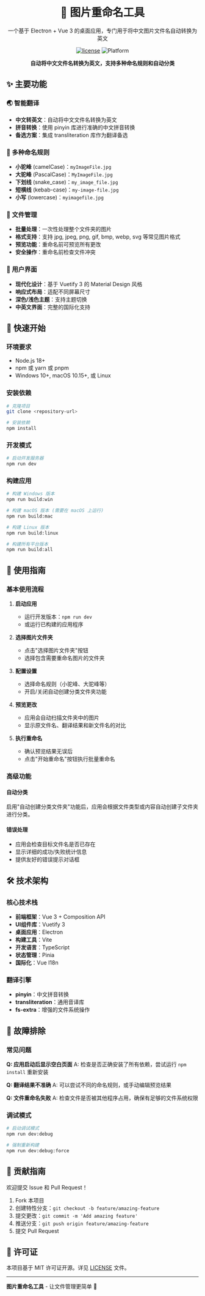 <div align="center">

# 📸 图片重命名工具

一个基于 Electron + Vue 3 的桌面应用，专门用于将中文图片文件名自动转换为英文

[![license](https://img.shields.io/badge/license-MIT-blue.svg)](LICENSE) ![Platform](https://img.shields.io/badge/platform-Windows%20%7C%20macOS%20%7C%20Linux-lightgrey)

**自动将中文文件名转换为英文，支持多种命名规则和自动分类**

</div>

## ✨ 主要功能

### 🌏 智能翻译

- **中文转英文**：自动将中文文件名转换为英文
- **拼音转换**：使用 pinyin 库进行准确的中文拼音转换
- **备选方案**：集成 transliteration 库作为翻译备选

### 📝 多种命名规则

- **小驼峰** (camelCase)：`myImageFile.jpg`
- **大驼峰** (PascalCase)：`MyImageFile.jpg`
- **下划线** (snake_case)：`my_image_file.jpg`
- **短横线** (kebab-case)：`my-image-file.jpg`
- **小写** (lowercase)：`myimagefile.jpg`

### 📁 文件管理

- **批量处理**：一次性处理整个文件夹的图片
- **格式支持**：支持 jpg, jpeg, png, gif, bmp, webp, svg 等常见图片格式
- **预览功能**：重命名前可预览所有更改
- **安全操作**：重命名前检查文件冲突

### 🎨 用户界面

- **现代化设计**：基于 Vuetify 3 的 Material Design 风格
- **响应式布局**：适配不同屏幕尺寸
- **深色/浅色主题**：支持主题切换
- **中英文界面**：完整的国际化支持

## 🚀 快速开始

### 环境要求

- Node.js 18+
- npm 或 yarn 或 pnpm
- Windows 10+, macOS 10.15+, 或 Linux

### 安装依赖

```bash
# 克隆项目
git clone <repository-url>

# 安装依赖
npm install
```

### 开发模式

```bash
# 启动开发服务器
npm run dev
```

### 构建应用

```bash
# 构建 Windows 版本
npm run build:win

# 构建 macOS 版本 (需要在 macOS 上运行)
npm run build:mac

# 构建 Linux 版本
npm run build:linux

# 构建所有平台版本
npm run build:all
```

## 📖 使用指南

### 基本使用流程

1. **启动应用**
   - 运行开发版本：`npm run dev`
   - 或运行已构建的应用程序

2. **选择图片文件夹**
   - 点击"选择图片文件夹"按钮
   - 选择包含需要重命名图片的文件夹

3. **配置设置**
   - 选择命名规则（小驼峰、大驼峰等）
   - 开启/关闭自动创建分类文件夹功能

4. **预览更改**
   - 应用会自动扫描文件夹中的图片
   - 显示原文件名、翻译结果和新文件名的对比

5. **执行重命名**
   - 确认预览结果无误后
   - 点击"开始重命名"按钮执行批量重命名

### 高级功能

#### 自动分类

启用"自动创建分类文件夹"功能后，应用会根据文件类型或内容自动创建子文件夹进行分类。

#### 错误处理

- 应用会检查目标文件名是否已存在
- 显示详细的成功/失败统计信息
- 提供友好的错误提示对话框

## 🛠️ 技术架构

### 核心技术栈

- **前端框架**：Vue 3 + Composition API
- **UI组件库**：Vuetify 3
- **桌面应用**：Electron
- **构建工具**：Vite
- **开发语言**：TypeScript
- **状态管理**：Pinia
- **国际化**：Vue I18n

### 翻译引擎

- **pinyin**：中文拼音转换
- **transliteration**：通用音译库
- **fs-extra**：增强的文件系统操作

## 🐛 故障排除

### 常见问题

**Q: 应用启动后显示空白页面** A: 检查是否正确安装了所有依赖，尝试运行 `npm install` 重新安装

**Q: 翻译结果不准确** A: 可以尝试不同的命名规则，或手动编辑预览结果

**Q: 文件重命名失败** A: 检查文件是否被其他程序占用，确保有足够的文件系统权限

### 调试模式

```bash
# 启动调试模式
npm run dev:debug

# 强制重新构建
npm run dev:debug:force
```

## 🤝 贡献指南

欢迎提交 Issue 和 Pull Request！

1. Fork 本项目
2. 创建特性分支：`git checkout -b feature/amazing-feature`
3. 提交更改：`git commit -m 'Add amazing feature'`
4. 推送分支：`git push origin feature/amazing-feature`
5. 提交 Pull Request

## 📄 许可证

本项目基于 MIT 许可证开源。详见 [LICENSE](LICENSE) 文件。

---

**图片重命名工具** - 让文件管理更简单 🎯
